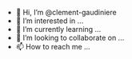 - 👋 Hi, I’m @clement-gaudiniere
- 👀 I’m interested in ...
- 🌱 I’m currently learning ...
- 💞️ I’m looking to collaborate on ...
- 📫 How to reach me ...

<!---
clement-gaudiniere/clement-gaudiniere is a ✨ special ✨ repository because its `README.md` (this file) appears on your GitHub profile.
You can click the Preview link to take a look at your changes.
--->
